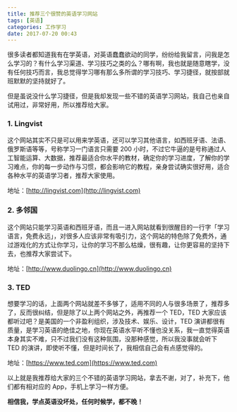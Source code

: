 ```yaml
---
title: 推荐三个很赞的英语学习网站  
tags: [英语]
categories: 工作学习
date: 2017-07-20 00:43
---
```



很多读者都知道我有在学英语，对英语蠢蠢欲动的同学，纷纷给我留言，问我是怎么学习的？有什么学习渠道、学习技巧之类的么？哪有啊，我也就是随意瞎学，没有任何技巧而言，我总觉得学习哪有那么多所谓的学习技巧、学习捷径，就按部就班默默的坚持就好了。

但是虽说没什么学习捷径，但是我却发现一些不错的英语学习网站，我自己也亲自试用过，非常好用，所以推荐给大家。

### 1. Lingvist

这个网站其实不只是可以用来学英语，还可以学习其他语言，如西班牙语、法语、俄罗斯语等等，号称学习一门语言只需要 200 小时，不过它牛逼的是号称通过人工智能运算、大数据，推荐最适合你水平的教材，确定你的学习进度，了解你的学习难点，你的每一步动作与习惯，都会影响它的教程，亲身尝试确实很好用，适合各种水平的英语学习者，推荐大家使用。

地址：[http://lingvist.com](http://lingvist.com)

### 2. 多邻国

这个网站只能学习英语和西班牙语，而且一进入网站就看到很醒目的一行字「学习语言，免费永远」，对很多人应该非常有吸引力，这个网站的特色除了免费外，通过游戏化的方式让你学习，让你的学习不那么枯燥，很有趣，让你更容易的坚持下去，也推荐大家尝试下。

地址：[http://www.duolingo.cn](http://www.duolingo.cn)

### 3. TED

想要学习的话，上面两个网站就差不多够了，适用不同的人与很多场景了，推荐多了，反而很纠结，但是除了以上两个网站之外，再推荐一个 TED，TED 大家应该都听过吧？是美国的一个非盈利组织，涉及技术、娱乐、设计，TED 演讲都很有质量，是学习英语的绝佳之地，你现在英语水平听不懂也没关系，我一直觉得英语本身其实不难，只不过我们没有这种氛围，没那种感觉，所以我没事就会听下 TED 的演讲，即使听不懂，但是时间长了，我相信自己会有点感觉得的。

地址：[https://www.ted.com](https://www.ted.com)

以上就是我推荐给大家的三个不错的英语学习网站，拿去不谢，对了，补充下，他们都有相对应的 App，手机上学习一样方便。

**相信我，学点英语没坏处，任何时候学，都不晚！**




